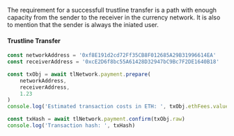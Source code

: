 The requirement for a successfull trustline transfer is a path with enough capacity from the sender to the receiver in the currency network. It is also to mention that the sender is always the iniated user.

#### Trustline Transfer
```javascript
const networkAddress = '0xf8E191d2cd72Ff35CB8F012685A29B31996614EA'
const receiverAddress = '0xcE2D6f8bc55A61428D32947bC9Bc7F2DE1640B18'

const txObj = await tlNetwork.payment.prepare(
    networkAddress,
    receiverAddress,
    1.23
)
console.log('Estimated transaction costs in ETH: ', txObj.ethFees.value)

const txHash = await tlNetwork.payment.confirm(txObj.raw)
console.log('Transaction hash: ', txHash)
```
